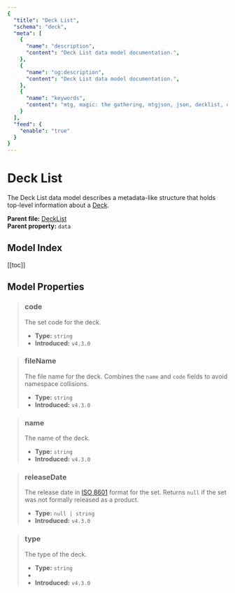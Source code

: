 ```yaml
---
{
  "title": "Deck List",
  "schema": "deck",
  "meta": [
    {
      "name": "description",
      "content": "Deck List data model documentation.",
    },
    {
      "name": "og:description",
      "content": "Deck List data model documentation.",
    },
    {
      "name": "keywords",
      "content": "mtg, magic: the gathering, mtgjson, json, decklist, deck list",
    }
  ],
  "feed": {
    "enable": "true"
  }
}
---
```


# Deck List

The Deck List data model describes a metadata-like structure that holds top-level information about a [Deck](/data-models/deck/).

**Parent file:** [DeckList](/downloads/all-files/#decklist)  
**Parent property:** `data`

## Model Index

<PropertyToggler/>

[[toc]]

## Model Properties

> ### code
> The set code for the deck.
>
> - **Type:** `string`
> - **Introduced:** `v4.3.0`

> ### fileName
> The file name for the deck. Combines the `name` and `code` fields to avoid namespace collisions.  
>
> - **Type:** `string`  
> - **Introduced:** `v4.3.0`  

> ### name
> The name of the deck.
>
> - **Type:** `string`
> - **Introduced:** `v4.3.0`

> ### releaseDate
> The release date in [ISO 8601](https://www.iso.org/iso-8601-date-and-time-format.html) format for the set. Returns `null` if the set was not formally released as a product.
>
> - **Type:** `null | string`
> - **Introduced:** `v4.3.0`

> ### type
> The type of the deck.
>
> - **Type:** `string`
> - <ExampleField type='type'/>
> - **Introduced:** `v4.3.0`
